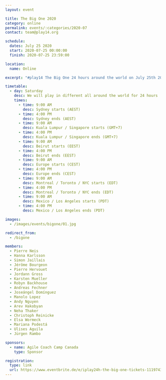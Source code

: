 ```yaml
---
layout: event

title: The Big One 2020
category: online
permalink: events/:categories/2020-07
contact: team@play14.org

schedule:
  dates: July 25 2020
  start: 2020-07-25 00:00:00
  finish: 2020-07-25 23:59:00

location:
  name: Online

excerpt: "#play14 The Big One 24 hours around the world on July 25th 2020"

timetable:
  - day: Saturday
    desc: We will play in different all around the world for 24 hours
    times:
      - time: 9:00 AM
        desc: Sydney starts (AEST)
      - time: 4:00 PM 
        desc: Sydney ends (AEST)
      - time: 9:00 AM
        desc: Kuala Lumpur / Singapore starts (GMT+7)
      - time: 4:00 PM 
        desc: Kuala Lumpur / Singapore ends (GMT+7)
      - time: 9:00 AM
        desc: Beirut starts (EEST)
      - time: 4:00 PM 
        desc: Beirut ends (EEST)
      - time: 9:00 AM
        desc: Europe starts (CEST)
      - time: 4:00 PM
        desc: Europe ends (CEST)
      - time: 9:00 AM
        desc: Montreal / Toronto / NYC starts (EDT)
      - time: 4:00 PM
        desc: Montreal / Toronto / NYC ends (EDT)
      - time: 9:00 AM
        desc: Mexico / Los Angeles starts (PDT)
      - time: 4:00 PM 
        desc: Mexico / Los Angeles ends (PDT)

images:
  - /images/events/bigone/01.jpg

redirect_from:
  - /bigone

members:
  - Pierre Neis
  - Hanna Karlsson
  - Simon Jaillais
  - Jérôme Bourgeon
  - Pierre Hervouet
  - Jordann Gross
  - Karsten Mueller
  - Robyn Backhouse
  - Andreas Fechner
  - Joseángel Domínguez
  - Manolo Lopez
  - Andy Nguyen
  - Arev Hakobyan
  - Neha Thaker
  - Christoph Reinicke
  - Elsa Wormeck
  - Mariana Podestá
  - Ulises Aguila
  - Jürgen Rambo

sponsors:
  - name: Agile Coach Camp Canada
    type: Sponsor

registration:
  type: link
  url: https://www.eventbrite.de/e/iplay24h-the-big-one-tickets-111974352302
---
```


